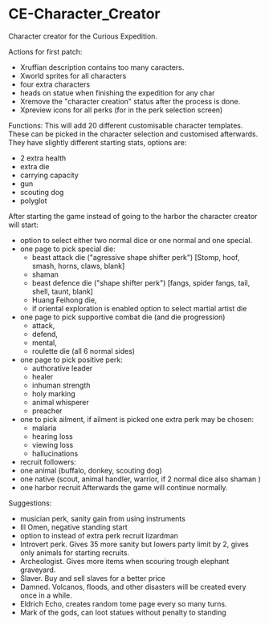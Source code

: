 # CE-Character_Creator
Character creator for the Curious Expedition.


Actions for first patch:
- Xruffian description contains too many caracters.
- Xworld sprites for all characters
- four extra characters
- heads on statue when finishing the expedition for any char
- Xremove the "character creation" status after the process is done.
- Xpreview icons for all perks (for in the perk selection screen)



Functions:
This will add 20 different customisable character templates. These can be picked in the character selection and customised afterwards.
They have slightly different starting stats, options are:
  - 2 extra health
  - extra die
  - carrying capacity
  - gun
  - scouting dog
  - polyglot


After starting the game instead of going to the harbor the character creator will start:
- option to select either two normal dice or one normal and one special.
- one page to pick special die:
  - beast attack die ("agressive shape shifter perk") [Stomp, hoof, smash, horns, claws, blank]
  - shaman
  - beast defence die ("shape shifter perk") [fangs, spider fangs, tail, shell, taunt, blank]
  - Huang Feihong die, 
  - if oriental exploration is enabled option to select martial artist die
- one page to pick supportive combat die (and die progression)
  - attack, 
  - defend, 
  - mental, 
  - roulette die (all 6 normal sides)
- one page to pick positive perk:
  - authorative leader
  - healer
  - inhuman strength
  - holy marking
  - animal whisperer
  - preacher
- one to pick ailment, if ailment is picked one extra perk may be chosen:
  - malaria
  - hearing loss
  - viewing loss
  - hallucinations
-  recruit followers:
  - one animal (buffalo, donkey, scouting dog)
  - one native (scout, animal handler, warrior, if 2 normal dice also shaman )
  - one harbor recruit
Afterwards the game will continue normally.

Suggestions:
- musician perk, sanity gain from using instruments
- Ill Omen, negative standing start
- option to instead of extra perk recruit lizardman
- Introvert perk. Gives 35 more sanity but lowers party limit by 2, gives only animals for starting recruits.
- Archeologist. Gives more items when scouring trough elephant graveyard.
- Slaver. Buy and sell slaves for a better price
- Damned. Volcanos, floods, and other disasters will be created every once in a while.
- Eldrich Echo, creates random tome page every so many turns.
- Mark of the gods, can loot statues without penalty to standing
